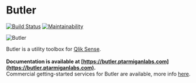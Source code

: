 # Butler

[![Build Status](https://cloud.drone.io/api/badges/ptarmiganlabs/butler/status.svg)](https://cloud.drone.io/ptarmiganlabs/butler)
[![Maintainability](https://api.codeclimate.com/v1/badges/cb33990248ffbaaf7526/maintainability)](https://codeclimate.com/github/ptarmiganlabs/butler/maintainability)

![Butler](icon.png)

Butler is a utility toolbox for [Qlik Sense](https://www.qlik.com/us/products/qlik-sense).
\
\
**Documentation is available at [https://butler.ptarmiganlabs.com](https://butler.ptarmiganlabs.com).**
\
Commercial getting-started services for Butler are available, more info [here](https://ptarmiganlabs.com/butler-assist/).
